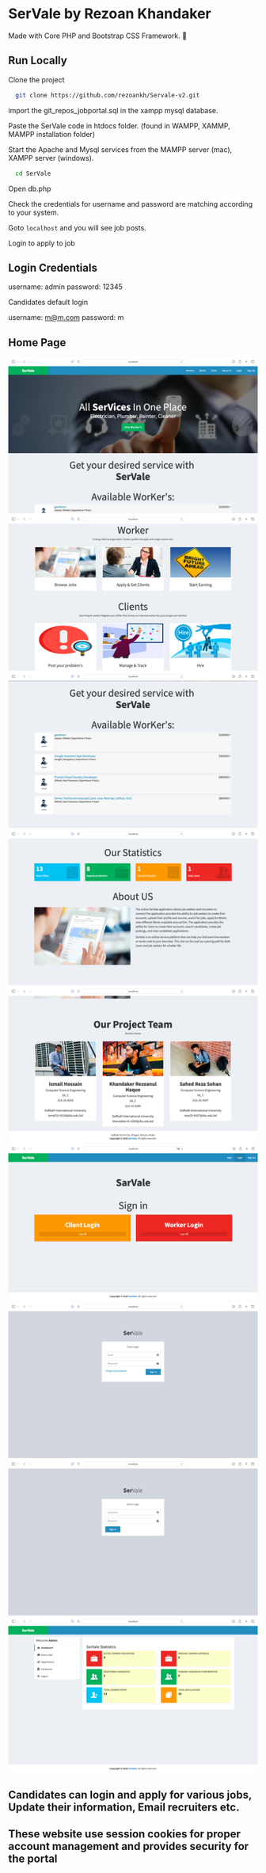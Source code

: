 # SerVale by Rezoan Khandaker

Made with Core PHP and Bootstrap CSS Framework. 🤍

## Run Locally

Clone the project

```bash
  git clone https://github.com/rezoankh/Servale-v2.git
```

import the git_repos_jobportal.sql in the xampp mysql database.


Paste the SerVale code in htdocs folder. (found in WAMPP, XAMMP, MAMPP installation folder)

Start the Apache and Mysql services from the MAMPP server (mac), XAMPP server (windows).

```bash
  cd SerVale
```

Open db.php

Check the credentials for username and password are matching according to your system.

Goto ```localhost``` and you will see job posts.

Login to apply to job 

## Login Credentials

username: admin  password: 12345

Candidates default login

username: m@m.com  password: m

## Home Page
![](screenshots/homepage.png)
![](screenshots/1.png)
![](screenshots/2.png)
![](screenshots/3.png)
![](screenshots/4.png)
![](screenshots/5.png)
![](screenshots/6.png)
![](screenshots/7.png)
![](screenshots/8.png)


## Candidates can login and apply for various jobs, Update their information, Email recruiters etc.

## These website use session cookies for proper account management and provides security for the portal
